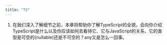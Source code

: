 ```yaml
---
title: "TS"
---
```


1. 在我们深入了解细节之前，本章将帮助你了解TypeScript的全貌，会向你介绍TypeScript是什么以及你应该如何去看待它、它与JavaScript的关系、它的类型是可空的(nullable)还是不可空的？any又是怎么一回事。
